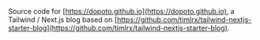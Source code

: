 Source code for [https://dopoto.github.io](https://dopoto.github.io), a Tailwind / Next.js blog based on [https://github.com/timlrx/tailwind-nextjs-starter-blog](https://github.com/timlrx/tailwind-nextjs-starter-blog).
